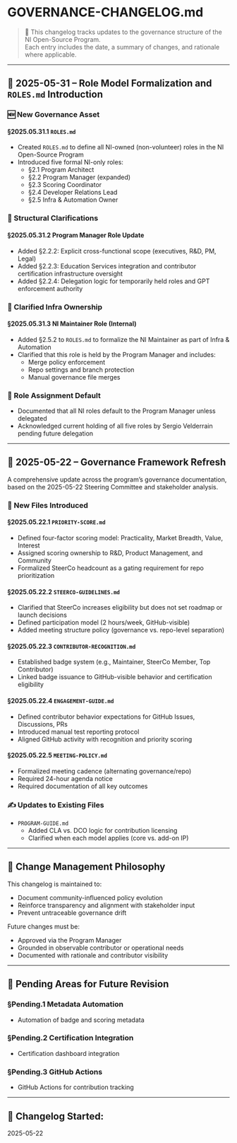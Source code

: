 # GOVERNANCE-CHANGELOG.md

> 📜 This changelog tracks updates to the governance structure of the NI Open-Source Program.  
> Each entry includes the date, a summary of changes, and rationale where applicable.

---

## 📅 2025-05-31 – Role Model Formalization and `ROLES.md` Introduction

### 🆕 New Governance Asset

#### §2025.05.31.1 `ROLES.md`
- Created `ROLES.md` to define all NI-owned (non-volunteer) roles in the NI Open-Source Program
- Introduced five formal NI-only roles:
  - §2.1 Program Architect
  - §2.2 Program Manager (expanded)
  - §2.3 Scoring Coordinator
  - §2.4 Developer Relations Lead
  - §2.5 Infra & Automation Owner

### 🔁 Structural Clarifications

#### §2025.05.31.2 Program Manager Role Update
- Added §2.2.2: Explicit cross-functional scope (executives, R&D, PM, Legal)
- Added §2.2.3: Education Services integration and contributor certification infrastructure oversight
- Added §2.2.4: Delegation logic for temporarily held roles and GPT enforcement authority

### 🔧 Clarified Infra Ownership

#### §2025.05.31.3 NI Maintainer Role (Internal)
- Added §2.5.2 to `ROLES.md` to formalize the NI Maintainer as part of Infra & Automation
- Clarified that this role is held by the Program Manager and includes:
  - Merge policy enforcement
  - Repo settings and branch protection
  - Manual governance file merges

### 🧩 Role Assignment Default
- Documented that all NI roles default to the Program Manager unless delegated
- Acknowledged current holding of all five roles by Sergio Velderrain pending future delegation

---

## 📅 2025-05-22 – Governance Framework Refresh

A comprehensive update across the program’s governance documentation, based on the 2025-05-22 Steering Committee and stakeholder analysis.

### 🔧 New Files Introduced

#### §2025.05.22.1 `PRIORITY-SCORE.md`
- Defined four-factor scoring model: Practicality, Market Breadth, Value, Interest
- Assigned scoring ownership to R&D, Product Management, and Community
- Formalized SteerCo headcount as a gating requirement for repo prioritization

#### §2025.05.22.2 `STEERCO-GUIDELINES.md`
- Clarified that SteerCo increases eligibility but does not set roadmap or launch decisions
- Defined participation model (2 hours/week, GitHub-visible)
- Added meeting structure policy (governance vs. repo-level separation)

#### §2025.05.22.3 `CONTRIBUTOR-RECOGNITION.md`
- Established badge system (e.g., Maintainer, SteerCo Member, Top Contributor)
- Linked badge issuance to GitHub-visible behavior and certification eligibility

#### §2025.05.22.4 `ENGAGEMENT-GUIDE.md`
- Defined contributor behavior expectations for GitHub Issues, Discussions, PRs
- Introduced manual test reporting protocol
- Aligned GitHub activity with recognition and priority scoring

#### §2025.05.22.5 `MEETING-POLICY.md`
- Formalized meeting cadence (alternating governance/repo)
- Required 24-hour agenda notice
- Required documentation of all key outcomes

### ✍️ Updates to Existing Files

- `PROGRAM-GUIDE.md`  
  - Added CLA vs. DCO logic for contribution licensing  
  - Clarified when each model applies (core vs. add-on IP)

---

## 🧭 Change Management Philosophy

This changelog is maintained to:

- Document community-influenced policy evolution
- Reinforce transparency and alignment with stakeholder input
- Prevent untraceable governance drift

Future changes must be:

- Approved via the Program Manager
- Grounded in observable contributor or operational needs
- Documented with rationale and contributor visibility

---

## 📌 Pending Areas for Future Revision

### §Pending.1 Metadata Automation
- Automation of badge and scoring metadata

### §Pending.2 Certification Integration
- Certification dashboard integration

### §Pending.3 GitHub Actions
- GitHub Actions for contribution tracking

---

## 📁 Changelog Started:
2025-05-22
